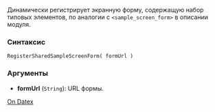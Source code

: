 Динамически регистрирует экранную форму, содержащую набор типовых элементов, по аналогии с `<sample_screen_form>` в описании модуля.

### Синтаксис
`RegisterSharedSampleScreenForm( formUrl )`

### Аргументы
- **formUrl** (`String`): URL формы.

[On Datex](http://docs.datex.ru/article.htm?id=7172076235998782875)